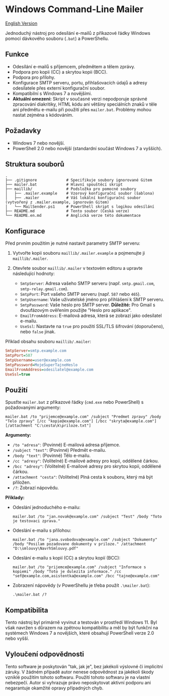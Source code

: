 # Windows Command-Line Mailer

[English Version](README.en.md)

Jednoduchý nástroj pro odesílání e-mailů z příkazové řádky Windows pomocí dávkového souboru (`.bat`) a PowerShellu.

## Funkce

*   Odesílání e-mailů s příjemcem, předmětem a tělem zprávy.
*   Podpora pro kopii (CC) a skrytou kopii (BCC).
*   Podpora pro přílohy.
*   Konfigurace SMTP serveru, portu, přihlašovacích údajů a adresy odesílatele přes externí konfigurační soubor.
*   Kompatibilní s Windows 7 a novějšími.
*   **Aktuální omezení:** Skript v současné verzi nepodporuje správné zpracování diakritiky, HTML kódu ani většiny speciálních znaků v těle ani předmětu e-mailu při použití přes `mailer.bat`. Problémy mohou nastat zejména s kódováním.

## Požadavky

*   Windows 7 nebo novější.
*   PowerShell 2.0 nebo novější (standardní součást Windows 7 a vyšších).

## Struktura souborů

```
.
├── .gitignore             # Specifikuje soubory ignorované Gitem
├── mailer.bat             # Hlavní spouštěcí skript
├── maillib/               # Podsložka pro pomocné soubory
│   ├── .mailer.example    # Vzorový konfigurační soubor (šablona)
│   ├── .mailer            # Váš lokální konfigurační soubor (vytvořený z .mailer.example, ignorován Gitem)
│   └── MailSender.ps1     # PowerShell skript s logikou odesílání
├── README.md              # Tento soubor (Česká verze)
└── README.en.md           # Anglická verze této dokumentace
```

## Konfigurace

Před prvním použitím je nutné nastavit parametry SMTP serveru:

1.  Vytvořte kopii souboru `maillib/.mailer.example` a pojmenujte ji `maillib/.mailer`.
2.  Otevřete soubor `maillib/.mailer` v textovém editoru a upravte následující hodnoty:

    *   `SmtpServer`: Adresa vašeho SMTP serveru (např. `smtp.gmail.com`, `smtp-relay.gmail.com`).
    *   `SmtpPort`: Port vašeho SMTP serveru (např. `587` nebo `465`).
    *   `SmtpUsername`: Vaše uživatelské jméno pro přihlášení k SMTP serveru.
    *   `SmtpPassword`: Vaše heslo pro SMTP server. **Důležité:** Pro Gmail s dvoufázovým ověřením použijte "Heslo pro aplikace".
    *   `EmailFromAddress`: E-mailová adresa, která se zobrazí jako odesílatel e-mailu.
    *   `UseSsl`: Nastavte na `true` pro použití SSL/TLS šifrování (doporučeno), nebo `false` jinak.

Příklad obsahu souboru `maillib/.mailer`:
```ini
SmtpServer=smtp.example.com
SmtpPort=587
SmtpUsername=user@example.com
SmtpPassword=MojeSuperTajneHeslo
EmailFromAddress=odesilatel@example.com
UseSsl=true
```

## Použití

Spusťte `mailer.bat` z příkazové řádky (`cmd.exe` nebo PowerShell) s požadovanými argumenty:

```batch
mailer.bat /to "prijemce@example.com" /subject "Predmet zpravy" /body "Telo zpravy" [/cc "kopie@example.com"] [/bcc "skryta@example.com"] [/attachment "C:\cesta\k\priloze.txt"]
```

**Argumenty:**

*   `/to "adresa"`: (Povinné) E-mailová adresa příjemce.
*   `/subject "text"`: (Povinné) Předmět e-mailu.
*   `/body "text"`: (Povinné) Tělo e-mailu.
*   `/cc "adresy"`: (Volitelné) E-mailové adresy pro kopii, oddělené čárkou.
*   `/bcc "adresy"`: (Volitelné) E-mailové adresy pro skrytou kopii, oddělené čárkou.
*   `/attachment "cesta"`: (Volitelné) Plná cesta k souboru, který má být přiložen.
*   `/?`: Zobrazí nápovědu.

**Příklady:**

*   Odeslání jednoduchého e-mailu:
    ```batch
    mailer.bat /to "jan.novak@example.com" /subject "Test" /body "Toto je testovaci zprava."
    ```

*   Odeslání e-mailu s přílohou:
    ```batch
    mailer.bat /to "jana.svobodova@example.com" /subject "Dokumenty" /body "Posilam pozadovane dokumenty v priloze." /attachment "D:\smlouvy\NavrhSmlouvy.pdf"
    ```

*   Odeslání e-mailu s kopií (CC) a skrytou kopií (BCC):
    ```batch
    mailer.bat /to "prijemce@example.com" /subject "Informace s kopiemi" /body "Toto je dulezita informace." /cc "sef@example.com,asistentka@example.com" /bcc "tajne@example.com"
    ```

*   Zobrazení nápovědy (v PowerShellu je třeba použít `.\mailer.bat`):
    ```batch
    .\mailer.bat /?
    ```

## Kompatibilita

Tento nástroj byl primárně vyvinut a testován v prostředí Windows 11. Byl však navržen s důrazem na zpětnou kompatibilitu a měl by být funkční na systémech Windows 7 a novějších, které obsahují PowerShell verze 2.0 nebo vyšší.

## Vyloučení odpovědnosti

Tento software je poskytován "tak, jak je", bez jakékoli výslovné či implicitní záruky. V žádném případě autor nenese odpovědnost za jakékoli škody vzniklé použitím tohoto softwaru. Použití tohoto softwaru je na vlastní nebezpečí. Autor si vyhrazuje právo neposkytovat aktivní podporu ani negarantuje okamžité opravy případných chyb.
